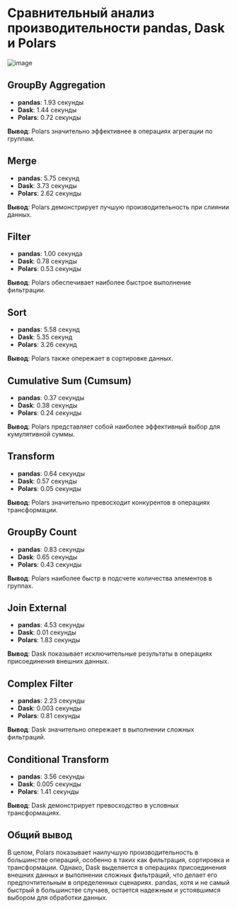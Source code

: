 # Сравнительный анализ производительности pandas, Dask и Polars

![image](https://github.com/larrriiin/pandas_vs_dask_vs_polars/assets/102014897/5e67e0a5-1c1a-4bc0-8c60-2209c9e6c819)


## GroupBy Aggregation
- **pandas**: 1.93 секунды
- **Dask**: 1.44 секунды
- **Polars**: 0.72 секунды

**Вывод**: Polars значительно эффективнее в операциях агрегации по группам.

## Merge
- **pandas**: 5.75 секунд
- **Dask**: 3.73 секунды
- **Polars**: 2.62 секунды

**Вывод**: Polars демонстрирует лучшую производительность при слиянии данных.

## Filter
- **pandas**: 1.00 секунда
- **Dask**: 0.78 секунды
- **Polars**: 0.53 секунды

**Вывод**: Polars обеспечивает наиболее быстрое выполнение фильтрации.

## Sort
- **pandas**: 5.58 секунд
- **Dask**: 5.35 секунд
- **Polars**: 3.26 секунд

**Вывод**: Polars также опережает в сортировке данных.

## Cumulative Sum (Cumsum)
- **pandas**: 0.37 секунды
- **Dask**: 0.38 секунды
- **Polars**: 0.24 секунды

**Вывод**: Polars представляет собой наиболее эффективный выбор для кумулятивной суммы.

## Transform
- **pandas**: 0.64 секунды
- **Dask**: 0.57 секунды
- **Polars**: 0.05 секунды

**Вывод**: Polars значительно превосходит конкурентов в операциях трансформации.

## GroupBy Count
- **pandas**: 0.83 секунды
- **Dask**: 0.65 секунды
- **Polars**: 0.43 секунды

**Вывод**: Polars наиболее быстр в подсчете количества элементов в группах.

## Join External
- **pandas**: 4.53 секунды
- **Dask**: 0.01 секунды
- **Polars**: 1.83 секунды

**Вывод**: Dask показывает исключительные результаты в операциях присоединения внешних данных.

## Complex Filter
- **pandas**: 2.23 секунды
- **Dask**: 0.003 секунды
- **Polars**: 0.81 секунды

**Вывод**: Dask значительно опережает в выполнении сложных фильтраций.

## Conditional Transform
- **pandas**: 3.56 секунды
- **Dask**: 0.005 секунды
- **Polars**: 1.41 секунды

**Вывод**: Dask демонстрирует превосходство в условных трансформациях.

## Общий вывод
В целом, Polars показывает наилучшую производительность в большинстве операций, особенно в таких как фильтрация, сортировка и трансформации. Однако, Dask выделяется в операциях присоединения внешних данных и выполнении сложных фильтраций, что делает его предпочтительным в определенных сценариях. pandas, хотя и не самый быстрый в большинстве случаев, остается надежным и устоявшимся выбором для обработки данных.
